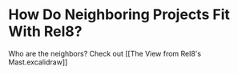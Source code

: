 # How Do Neighboring Projects Fit With Rel8?
Who are the neighbors? Check out [[The View from Rel8's Mast.excalidraw]]


